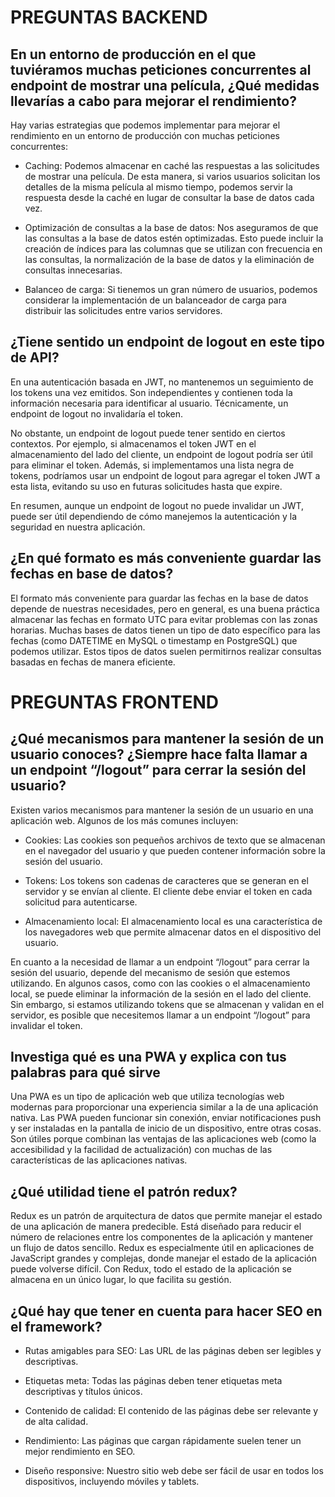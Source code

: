 # PREGUNTAS BACKEND 

## En un entorno de producción en el que tuviéramos muchas peticiones concurrentes al endpoint de mostrar una película, ¿Qué medidas llevarías a cabo para mejorar el rendimiento?

Hay varias estrategias que podemos implementar para mejorar el rendimiento en un entorno de producción con muchas peticiones concurrentes:

- Caching: Podemos almacenar en caché las respuestas a las solicitudes de mostrar una película. De esta manera, si varios usuarios solicitan los detalles de la misma película al mismo tiempo, podemos servir la respuesta desde la caché en lugar de consultar la base de datos cada vez.

- Optimización de consultas a la base de datos: Nos aseguramos de que las consultas a la base de datos estén optimizadas. Esto puede incluir la creación de índices para las columnas que se utilizan con frecuencia en las consultas, la normalización de la base de datos y la eliminación de consultas innecesarias.

- Balanceo de carga: Si tienemos un gran número de usuarios, podemos considerar la implementación de un balanceador de carga para distribuir las solicitudes entre varios servidores.
  

## ¿Tiene sentido un endpoint de logout en este tipo de API?

En una autenticación basada en JWT, no mantenemos un seguimiento de los tokens una vez emitidos. Son independientes y contienen toda la información necesaria para identificar al usuario. Técnicamente, un endpoint de logout no invalidaría el token.

No obstante, un endpoint de logout puede tener sentido en ciertos contextos. Por ejemplo, si almacenamos el token JWT en el almacenamiento del lado del cliente, un endpoint de logout podría ser útil para eliminar el token. Además, si implementamos una lista negra de tokens, podríamos usar un endpoint de logout para agregar el token JWT a esta lista, evitando su uso en futuras solicitudes hasta que expire.

En resumen, aunque un endpoint de logout no puede invalidar un JWT, puede ser útil dependiendo de cómo manejemos la autenticación y la seguridad en nuestra aplicación.


## ¿En qué formato es más conveniente guardar las fechas en base de datos?

El formato más conveniente para guardar las fechas en la base de datos depende de nuestras necesidades, pero en general, es una buena práctica almacenar las fechas en formato UTC para evitar problemas con las zonas horarias. Muchas bases de datos tienen un tipo de dato específico para las fechas (como DATETIME en MySQL o timestamp en PostgreSQL) que podemos utilizar. Estos tipos de datos suelen permitirnos realizar consultas basadas en fechas de manera eficiente.





# PREGUNTAS FRONTEND

## ¿Qué mecanismos para mantener la sesión de un usuario conoces? ¿Siempre hace falta llamar a un endpoint “/logout” para cerrar la sesión del usuario?

 Existen varios mecanismos para mantener la sesión de un usuario en una aplicación web. Algunos de los más comunes incluyen:

- Cookies: Las cookies son pequeños archivos de texto que se almacenan en el navegador del usuario y que pueden contener información sobre la sesión del usuario.

- Tokens: Los tokens son cadenas de caracteres que se generan en el servidor y se envían al cliente. El cliente debe enviar el token en cada solicitud para autenticarse.

- Almacenamiento local: El almacenamiento local es una característica de los navegadores web que permite almacenar datos en el dispositivo del usuario.

En cuanto a la necesidad de llamar a un endpoint “/logout” para cerrar la sesión del usuario, depende del mecanismo de sesión que estemos utilizando. En algunos casos, como con las cookies o el almacenamiento local, se puede eliminar la información de la sesión en el lado del cliente. Sin embargo, si estamos utilizando tokens que se almacenan y validan en el servidor, es posible que necesitemos llamar a un endpoint “/logout” para invalidar el token.


## Investiga qué es una PWA y explica con tus palabras para qué sirve

   Una PWA es un tipo de aplicación web que utiliza tecnologías web modernas para proporcionar una experiencia similar a la de una aplicación nativa. Las PWA pueden funcionar sin conexión, enviar notificaciones push y ser instaladas en la pantalla de inicio de un dispositivo, entre otras cosas. Son útiles porque combinan las ventajas de las aplicaciones web (como la accesibilidad y la facilidad de actualización) con muchas de las características de las aplicaciones nativas.


## ¿Qué utilidad tiene el patrón redux?

Redux es un patrón de arquitectura de datos que permite manejar el estado
de una aplicación de manera predecible. Está diseñado para reducir el número de relaciones entre los
componentes de la aplicación y mantener un flujo de datos sencillo. Redux es especialmente útil en
aplicaciones de JavaScript grandes y complejas, donde manejar el estado de la aplicación puede volverse
difícil. Con Redux, todo el estado de la aplicación se almacena en un único lugar, lo que facilita su
gestión.


## ¿Qué hay que tener en cuenta para hacer SEO en el framework?


- Rutas amigables para SEO: Las URL de las páginas deben ser legibles y descriptivas.

- Etiquetas meta: Todas las páginas deben tener etiquetas meta descriptivas y títulos únicos.

- Contenido de calidad: El contenido de las páginas debe ser relevante y de alta calidad.

- Rendimiento: Las páginas que cargan rápidamente suelen tener un mejor rendimiento en SEO.

- Diseño responsive: Nuestro sitio web debe ser fácil de usar en todos los dispositivos, incluyendo
móviles y tablets.
